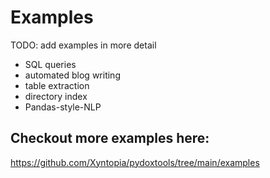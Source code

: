 # Examples

TODO: add examples in more detail

- SQL queries
- automated blog writing
- table extraction
- directory index
- Pandas-style-NLP

## Checkout more examples here:

https://github.com/Xyntopia/pydoxtools/tree/main/examples